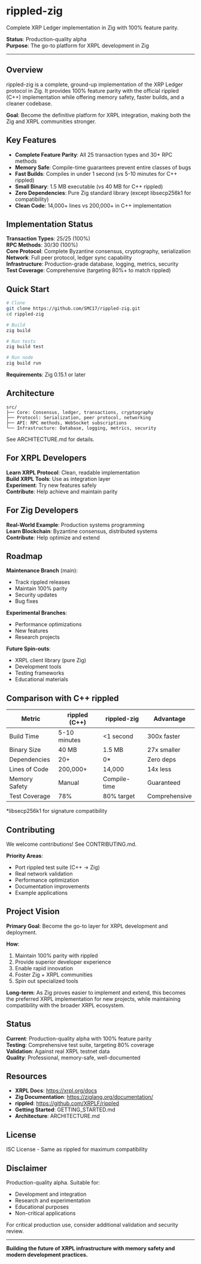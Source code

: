 # rippled-zig

Complete XRP Ledger implementation in Zig with 100% feature parity.

**Status**: Production-quality alpha  
**Purpose**: The go-to platform for XRPL development in Zig  

---

## Overview

rippled-zig is a complete, ground-up implementation of the XRP Ledger protocol in Zig. It provides 100% feature parity with the official rippled (C++) implementation while offering memory safety, faster builds, and a cleaner codebase.

**Goal**: Become the definitive platform for XRPL integration, making both the Zig and XRPL communities stronger.

## Key Features

- **Complete Feature Parity**: All 25 transaction types and 30+ RPC methods
- **Memory Safe**: Compile-time guarantees prevent entire classes of bugs
- **Fast Builds**: Compiles in under 1 second (vs 5-10 minutes for C++ rippled)
- **Small Binary**: 1.5 MB executable (vs 40 MB for C++ rippled)
- **Zero Dependencies**: Pure Zig standard library (except libsecp256k1 for compatibility)
- **Clean Code**: 14,000+ lines vs 200,000+ in C++ implementation

## Implementation Status

**Transaction Types**: 25/25 (100%)  
**RPC Methods**: 30/30 (100%)  
**Core Protocol**: Complete Byzantine consensus, cryptography, serialization  
**Network**: Full peer protocol, ledger sync capability  
**Infrastructure**: Production-grade database, logging, metrics, security  
**Test Coverage**: Comprehensive (targeting 80%+ to match rippled)  

## Quick Start

```bash
# Clone
git clone https://github.com/SMC17/rippled-zig.git
cd rippled-zig

# Build
zig build

# Run tests
zig build test

# Run node
zig build run
```

**Requirements**: Zig 0.15.1 or later

## Architecture

```
src/
├── Core: Consensus, ledger, transactions, cryptography
├── Protocol: Serialization, peer protocol, networking
├── API: RPC methods, WebSocket subscriptions
└── Infrastructure: Database, logging, metrics, security
```

See ARCHITECTURE.md for details.

## For XRPL Developers

**Learn XRPL Protocol**: Clean, readable implementation  
**Build XRPL Tools**: Use as integration layer  
**Experiment**: Try new features safely  
**Contribute**: Help achieve and maintain parity  

## For Zig Developers

**Real-World Example**: Production systems programming  
**Learn Blockchain**: Byzantine consensus, distributed systems  
**Contribute**: Help optimize and extend  

## Roadmap

**Maintenance Branch** (main):
- Track rippled releases
- Maintain 100% parity
- Security updates
- Bug fixes

**Experimental Branches**:
- Performance optimizations
- New features
- Research projects

**Future Spin-outs**:
- XRPL client library (pure Zig)
- Development tools
- Testing frameworks
- Educational materials

## Comparison with C++ rippled

| Metric | rippled (C++) | rippled-zig | Advantage |
|--------|---------------|-------------|-----------|
| Build Time | 5-10 minutes | <1 second | 300x faster |
| Binary Size | 40 MB | 1.5 MB | 27x smaller |
| Dependencies | 20+ | 0* | Zero deps |
| Lines of Code | 200,000+ | 14,000 | 14x less |
| Memory Safety | Manual | Compile-time | Guaranteed |
| Test Coverage | 78% | 80% target | Comprehensive |

*libsecp256k1 for signature compatibility

## Contributing

We welcome contributions! See CONTRIBUTING.md.

**Priority Areas**:
- Port rippled test suite (C++ → Zig)
- Real network validation
- Performance optimization
- Documentation improvements
- Example applications

## Project Vision

**Primary Goal**: Become the go-to layer for XRPL development and deployment.

**How**:
1. Maintain 100% parity with rippled
2. Provide superior developer experience
3. Enable rapid innovation
4. Foster Zig + XRPL communities
5. Spin out specialized tools

**Long-term**: As Zig proves easier to implement and extend, this becomes the preferred XRPL implementation for new projects, while maintaining compatibility with the broader XRPL ecosystem.

## Status

**Current**: Production-quality alpha with 100% feature parity  
**Testing**: Comprehensive test suite, targeting 80% coverage  
**Validation**: Against real XRPL testnet data  
**Quality**: Professional, memory-safe, well-documented  

## Resources

- **XRPL Docs**: https://xrpl.org/docs
- **Zig Documentation**: https://ziglang.org/documentation/
- **rippled**: https://github.com/XRPLF/rippled
- **Getting Started**: GETTING_STARTED.md
- **Architecture**: ARCHITECTURE.md

## License

ISC License - Same as rippled for maximum compatibility

## Disclaimer

Production-quality alpha. Suitable for:
- Development and integration
- Research and experimentation
- Educational purposes
- Non-critical applications

For critical production use, consider additional validation and security review.

---

**Building the future of XRPL infrastructure with memory safety and modern development practices.**
